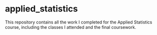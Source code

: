 # applied_statistics
This repository contains all the work I completed for the Applied Statistics course, including the classes I attended and the final coursework. 
